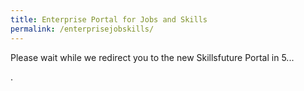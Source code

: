 ```yaml
---
title: Enterprise Portal for Jobs and Skills
permalink: /enterprisejobskills/
---
```


Please wait while we redirect you to the new Skillsfuture Portal in <span id="seconds">5</span>...</p>.

<meta http-equiv='Refresh' content='5;url=https://skillsfuture.gobusiness.gov.sg/support-and-programmes/'>

<!-- <script src="/jquery/interim-page-refresh.js"></script> -->